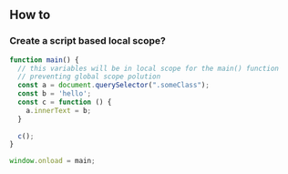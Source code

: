 ## How to

### Create a script based local scope?
```js
function main() {
  // this variables will be in local scope for the main() function
  // preventing global scope polution
  const a = document.querySelector(".someClass");
  const b = 'hello';
  const c = function () {
    a.innerText = b;
  }
  
  c();
}

window.onload = main;
```
